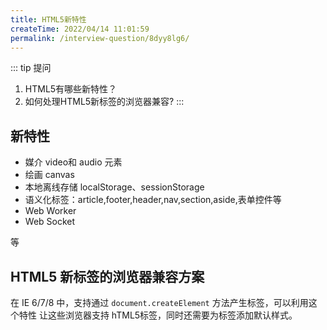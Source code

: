 ```yaml
---
title: HTML5新特性
createTime: 2022/04/14 11:01:59
permalink: /interview-question/8dyy8lg6/
---
```


::: tip 提问

1. HTML5有哪些新特性？
2. 如何处理HTML5新标签的浏览器兼容?
   :::

## 新特性

- 媒介 video和 audio 元素
- 绘画 canvas
- 本地离线存储 localStorage、sessionStorage
- 语义化标签：article,footer,header,nav,section,aside,表单控件等
- Web Worker
- Web Socket

等

## HTML5 新标签的浏览器兼容方案

在 IE 6/7/8 中，支持通过 `document.createElement` 方法产生标签，可以利用这个特性
让这些浏览器支持 hTML5标签，同时还需要为标签添加默认样式。
